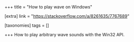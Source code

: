+++
title = "How to play wave on Windows"

[extra]
link = "https://stackoverflow.com/a/8261635/7767689"

[taxonomies]
tags = []

+++
How to play arbitrary wave sounds with the Win32 API.
